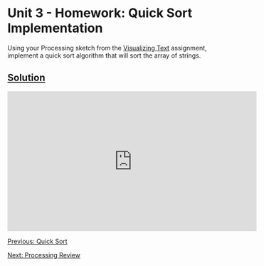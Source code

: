 # Unit 3 - Homework: Quick Sort Implementation

Using your Processing sketch from the [Visualizing Text](homework1.md) assignment, implement a quick sort algorithm that will sort the array of strings.

## [Solution](https://github.com/blwatkins/Data-Structures-From-A-New-Perspective/blob/master/3_Sorting/HomeworkSolutions/Homework3/src/QuickSort.java)

<iframe width="560" height="315" src="https://www.youtube.com/embed/LnMcAZLbG8k" frameborder="0" allowfullscreen></iframe>

[Previous: Quick Sort](day3.md)

[Next: Processing Review](lab1.md)
